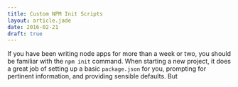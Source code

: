 ```yaml
---
title: Custom NPM Init Scripts
layout: article.jade
date: 2016-02-21
draft: true
---
```

If you have been writing node apps for more than a week or two, you should be
familiar with the `npm init` command. When starting a new project, it does a great
job of setting up a basic `package.json` for you, prompting for pertinent information,
and providing sensible defaults. But

<!-- More -->

